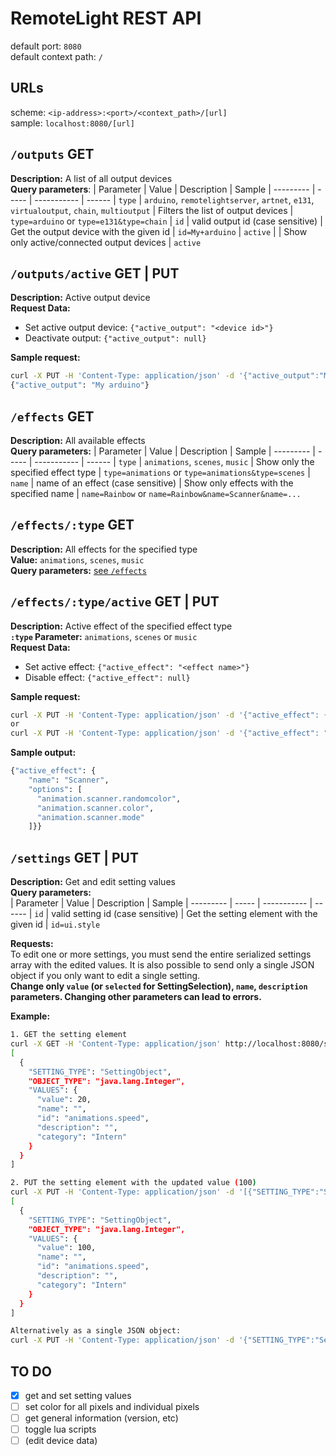# RemoteLight REST API

default port: `8080`  
default context path: `/`

## URLs
scheme: `<ip-address>:<port>/<context_path>/[url]`  
sample: `localhost:8080/[url]`

## `/outputs` GET
**Description:** A list of all output devices  
**Query parameters**:
| Parameter | Value | Description | Sample
| --------- | ----- | ----------- | ------
| `type` | `arduino`, `remotelightserver`, `artnet`, `e131`, `virtualoutput`, `chain`, `multioutput` | Filters the list of output devices | `type=arduino` or `type=e131&type=chain`
| `id` | valid output id (case sensitive) | Get the output device with the given id | `id=My+arduino`
| `active` | | Show only active/connected output devices | `active`

## `/outputs/active` GET | PUT
**Description:** Active output device  
**Request Data:**  
- Set active output device: `{"active_output": "<device id>"}`  
- Deactivate output: `{"active_output": null}`

**Sample request:** 
```bash
curl -X PUT -H 'Content-Type: application/json' -d '{"active_output":"My arduino"}' http://localhost:8080/outputs/active
{"active_output": "My arduino"}
```

## `/effects` GET
**Description:** All available effects  
**Query parameters:**
| Parameter | Value | Description | Sample
| --------- | ----- | ----------- | ------
| `type` | `animations`, `scenes`, `music` | Show only the specified effect type | `type=animations` or `type=animations&type=scenes`
| `name` | name of an effect (case sensitive) | Show only effects with the specified name | `name=Rainbow` or `name=Rainbow&name=Scanner&name=...`

## `/effects/:type` GET
**Description:** All effects for the specified type  
**Value:** `animations`, `scenes`, `music`  
**Query parameters:** [see `/effects`](#effects-get)

## `/effects/:type/active` GET | PUT
**Description:** Active effect of the specified effect type  
**`:type` Parameter:** `animations`, `scenes` or `music`  
**Request Data:**  
- Set active effect: `{"active_effect": "<effect name>"}`  
- Disable effect: `{"active_effect": null}`

**Sample request:**
```bash
curl -X PUT -H 'Content-Type: application/json' -d '{"active_effect": {"name":"scanner"}}' http://localhost:8080/effects/animations/active
or
curl -X PUT -H 'Content-Type: application/json' -d '{"active_effect": "scanner"}' http://localhost:8080/effects/animations/active
```
**Sample output:**
```bash
{"active_effect": {
    "name": "Scanner",
    "options": [
      "animation.scanner.randomcolor",
      "animation.scanner.color",
      "animation.scanner.mode"
    ]}}
```

## `/settings` GET | PUT
**Description:** Get and edit setting values  
**Query parameters:**  
| Parameter | Value | Description | Sample
| --------- | ----- | ----------- | ------
| `id` | valid setting id (case sensitive) | Get the setting element with the given id | `id=ui.style`

**Requests:**  
To edit one or more settings, you must send the entire serialized settings array with the edited values. It is also possible to send only a single JSON object if you only want to edit a single setting.  
**Change only `value` (or `selected` for SettingSelection), `name`, `description` parameters. Changing other parameters can lead to errors.**

**Example:**
```bash
1. GET the setting element
curl -X GET -H 'Content-Type: application/json' http://localhost:8080/settings?id=animations.speed
[
  {
    "SETTING_TYPE": "SettingObject",
    "OBJECT_TYPE": "java.lang.Integer",
    "VALUES": {
      "value": 20,
      "name": "",
      "id": "animations.speed",
      "description": "",
      "category": "Intern"
    }
  }
]

2. PUT the setting element with the updated value (100)
curl -X PUT -H 'Content-Type: application/json' -d '[{"SETTING_TYPE":"SettingObject","OBJECT_TYPE":"java.lang.Integer","VALUES":{"value":100,"name":"","id":"animations.speed","description":"","category":"Intern"}}]' http://localhost:8080/settings
[
  {
    "SETTING_TYPE": "SettingObject",
    "OBJECT_TYPE": "java.lang.Integer",
    "VALUES": {
      "value": 100,
      "name": "",
      "id": "animations.speed",
      "description": "",
      "category": "Intern"
    }
  }
]

Alternatively as a single JSON object:
curl -X PUT -H 'Content-Type: application/json' -d '{"SETTING_TYPE":"SettingObject","OBJECT_TYPE":"java.lang.Integer","VALUES":{"value":100,"name":"","id":"animations.speed","description":"","category":"Intern"}}' http://localhost:8080/settings
```

## TO DO
- [x] get and set setting values
- [ ] set color for all pixels and individual pixels
- [ ] get general information (version, etc)
- [ ] toggle lua scripts
- [ ] (edit device data)
